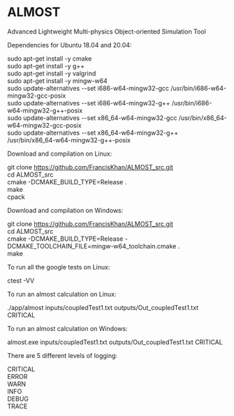# ALMOST
Advanced Lightweight Multi-physics Object-oriented Simulation Tool

Dependencies for Ubuntu 18.04 and 20.04:

sudo apt-get install -y cmake \
sudo apt-get install -y g++ \
sudo apt-get install -y valgrind \
sudo apt-get install -y mingw-w64 \
sudo update-alternatives --set i686-w64-mingw32-gcc /usr/bin/i686-w64-mingw32-gcc-posix \
sudo update-alternatives --set i686-w64-mingw32-g++ /usr/bin/i686-w64-mingw32-g++-posix \
sudo update-alternatives --set x86_64-w64-mingw32-gcc /usr/bin/x86_64-w64-mingw32-gcc-posix \
sudo update-alternatives --set x86_64-w64-mingw32-g++ /usr/bin/x86_64-w64-mingw32-g++-posix 

Download and compilation on Linux:

git clone https://github.com/FrancisKhan/ALMOST_src.git \
cd ALMOST_src\
cmake -DCMAKE_BUILD_TYPE=Release . \
make \
cpack

Download and compilation on Windows:

git clone https://github.com/FrancisKhan/ALMOST_src.git \
cd ALMOST_src \
cmake -DCMAKE_BUILD_TYPE=Release -DCMAKE_TOOLCHAIN_FILE=mingw-w64_toolchain.cmake . \
make

To run all the google tests on Linux:

ctest -VV 

To run an almost calculation on Linux:

./app/almost inputs/coupledTest1.txt outputs/Out_coupledTest1.txt CRITICAL

To run an almost calculation on Windows:

almost.exe inputs/coupledTest1.txt outputs/Out_coupledTest1.txt CRITICAL

There are 5 different levels of logging:

CRITICAL \
ERROR \
WARN \
INFO \
DEBUG \
TRACE


